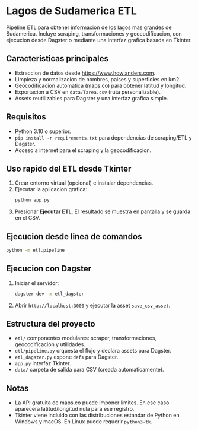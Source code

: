# Lagos de Sudamerica ETL

Pipeline ETL para obtener informacion de los lagos mas grandes de Sudamerica.
Incluye scraping, transformaciones y geocodificacion, con ejecucion desde Dagster
o mediante una interfaz grafica basada en Tkinter.

## Caracteristicas principales
- Extraccion de datos desde https://www.howlanders.com.
- Limpieza y normalizacion de nombres, paises y superficies en km2.
- Geocodificacion automatica (maps.co) para obtener latitud y longitud.
- Exportacion a CSV en `data/Tarea.csv` (ruta personalizable).
- Assets reutilizables para Dagster y una interfaz grafica simple.

## Requisitos
- Python 3.10 o superior.
- `pip install -r requirements.txt` para dependencias de scraping/ETL y Dagster.
- Acceso a internet para el scraping y la geocodificacion.

## Uso rapido del ETL desde Tkinter
1. Crear entorno virtual (opcional) e instalar dependencias.
2. Ejecutar la aplicacion grafica:
   ```bash
   python app.py
   ```
3. Presionar **Ejecutar ETL**. El resultado se muestra en pantalla y se guarda en el CSV.

## Ejecucion desde linea de comandos
```bash
python -m etl.pipeline
```

## Ejecucion con Dagster
1. Iniciar el servidor:
   ```bash
   dagster dev -m etl_dagster
   ```
2. Abrir `http://localhost:3000` y ejecutar la asset `save_csv_asset`.

## Estructura del proyecto
- `etl/` componentes modulares: scraper, transformaciones, geocodificacion y utilidades.
- `etl/pipeline.py` orquesta el flujo y declara assets para Dagster.
- `etl_dagster.py` expone `defs` para Dagster.
- `app.py` interfaz Tkinter.
- `data/` carpeta de salida para CSV (creada automaticamente).

## Notas
- La API gratuita de maps.co puede imponer limites. En ese caso aparecera latitud/longitud nula para ese registro.
- Tkinter viene incluido con las distribuciones estandar de Python en Windows y macOS. En Linux puede requerir `python3-tk`.

